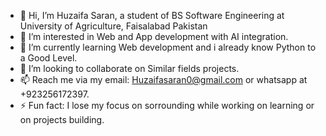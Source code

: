 - 👋 Hi, I’m Huzaifa Saran, a student of BS Software Engineering at University of Agriculture, Faisalabad Pakistan
- 👀 I’m interested in Web and App development with AI integration.
- 🌱 I’m currently learning Web development and i already know Python to a Good Level.
- 💞️ I’m looking to collaborate on Similar fields projects.
- 📫 Reach me via my email: Huzaifasaran0@gmail.com or whatsapp at +923256172397.
- ⚡ Fun fact: I lose my focus on sorrounding while working on learning or on projects building.

<!---
HuzaifaSaran0/HuzaifaSaran0 is a ✨ special ✨ repository because its `README.md` (this file) appears on your GitHub profile.
You can click the Preview link to take a look at your changes.
--->
